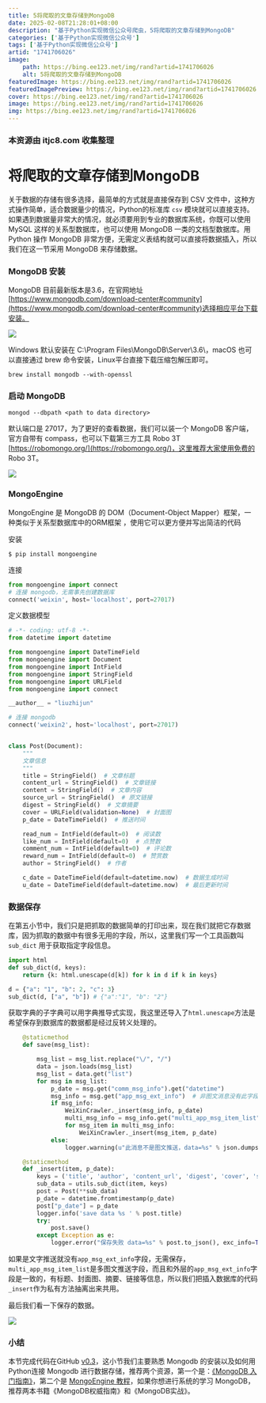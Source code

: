 ```yaml
---
title: 5将爬取的文章存储到MongoDB
date: 2025-02-08T21:28:01+08:00
description: "基于Python实现微信公众号爬虫，5将爬取的文章存储到MongoDB"
categories: ['基于Python实现微信公众号']
tags: ['基于Python实现微信公众号']
artid: "1741706026"
image:
    path: https://bing.ee123.net/img/rand?artid=1741706026
    alt: 5将爬取的文章存储到MongoDB
featuredImage: https://bing.ee123.net/img/rand?artid=1741706026
featuredImagePreview: https://bing.ee123.net/img/rand?artid=1741706026
cover: https://bing.ee123.net/img/rand?artid=1741706026
image: https://bing.ee123.net/img/rand?artid=1741706026
img: https://bing.ee123.net/img/rand?artid=1741706026
---
```


### 本资源由 itjc8.com 收集整理
# 将爬取的文章存储到MongoDB

关于数据的存储有很多选择，最简单的方式就是直接保存到 CSV 文件中，这种方式操作简单，适合数据量少的情况，Python的标准库 `csv` 模块就可以直接支持。如果遇到数据量非常大的情况，就必须要用到专业的数据库系统，你既可以使用 MySQL 这样的关系型数据库，也可以使用 MongoDB 一类的文档型数据库。用Python 操作 MongoDB 非常方便，无需定义表结构就可以直接将数据插入，所以我们在这一节采用 MongoDB 来存储数据。

### MongoDB 安装

MongoDB 目前最新版本是3.6，在官网地址[https://www.mongodb.com/download-center#community](https://www.mongodb.com/download-center#community)选择相应平台下载安装。


![](https://user-gold-cdn.xitu.io/2017/12/25/1608ae95b25c3215?w=1071&h=465&f=png&s=34487)

Windows 默认安装在 C:\Program Files\MongoDB\Server\3.6\，macOS 也可以直接通过 brew 命令安装，Linux平台直接下载压缩包解压即可。

```
brew install mongodb --with-openssl
```

### 启动 MongoDB

```
mongod --dbpath <path to data directory> 
```

默认端口是 27017，为了更好的查看数据，我们可以装一个 MongoDB 客户端， 官方自带有 compass，也可以下载第三方工具 Robo 3T [https://robomongo.org/](https://robomongo.org/)，这里推荐大家使用免费的 Robo 3T。


![](https://user-gold-cdn.xitu.io/2017/12/25/1608aea6b3f9332f?w=546&h=382&f=png&s=7891)


### MongoEngine

MongoEngine 是 MongoDB 的 DOM（Document-Object Mapper）框架，一种类似于关系型数据库中的ORM框架 ，使用它可以更方便并写出简洁的代码

安装

```
$ pip install mongoengine
```

连接

```python
from mongoengine import connect
# 连接 mongodb，无需事先创建数据库
connect('weixin', host='localhost', port=27017)
```

定义数据模型

```python
# -*- coding: utf-8 -*-
from datetime import datetime

from mongoengine import DateTimeField
from mongoengine import Document
from mongoengine import IntField
from mongoengine import StringField
from mongoengine import URLField
from mongoengine import connect

__author__ = "liuzhijun"

# 连接 mongodb
connect('weixin2', host='localhost', port=27017)


class Post(Document):
    """
    文章信息
    """
    title = StringField()  # 文章标题
    content_url = StringField()  # 文章链接
    content = StringField()  # 文章内容
    source_url = StringField()  # 原文链接
    digest = StringField()  # 文章摘要
    cover = URLField(validation=None)  # 封面图
    p_date = DateTimeField()  # 推送时间

    read_num = IntField(default=0)  # 阅读数
    like_num = IntField(default=0)  # 点赞数
    comment_num = IntField(default=0)  # 评论数
    reward_num = IntField(default=0)  # 赞赏数
    author = StringField()  # 作者

    c_date = DateTimeField(default=datetime.now)  # 数据生成时间
    u_date = DateTimeField(default=datetime.now)  # 最后更新时间

```

### 数据保存

在第五小节中，我们只是把抓取的数据简单的打印出来，现在我们就把它存数据库，因为抓取的数据中有很多无用的字段，所以，这里我们写一个工具函数叫 `sub_dict` 用于获取指定字段信息。

```python
import html
def sub_dict(d, keys):
    return {k: html.unescape(d[k]) for k in d if k in keys}

d = {"a": "1", "b": 2, "c": 3}
sub_dict(d, ["a", "b"]) # {"a":"1", "b": "2"}
```

获取字典的子字典可以用字典推导式实现，我这里还导入了`html.unescape`方法是希望保存到数据库的数据都是经过反转义处理的。


```python
    @staticmethod
    def save(msg_list):

        msg_list = msg_list.replace("\/", "/")
        data = json.loads(msg_list)
        msg_list = data.get("list")
        for msg in msg_list:
            p_date = msg.get("comm_msg_info").get("datetime")
            msg_info = msg.get("app_msg_ext_info")  # 非图文消息没有此字段
            if msg_info:
                WeiXinCrawler._insert(msg_info, p_date)
                multi_msg_info = msg_info.get("multi_app_msg_item_list") # 多图文推送，把第二条第三条也保存
                for msg_item in multi_msg_info:
                    WeiXinCrawler._insert(msg_item, p_date)
            else:
                logger.warning(u"此消息不是图文推送，data=%s" % json.dumps(msg.get("comm_msg_info")))

    @staticmethod
    def _insert(item, p_date):
        keys = ('title', 'author', 'content_url', 'digest', 'cover', 'source_url')
        sub_data = utils.sub_dict(item, keys)
        post = Post(**sub_data)
        p_date = datetime.fromtimestamp(p_date)
        post["p_date"] = p_date
        logger.info('save data %s ' % post.title)
        try:
            post.save()
        except Exception as e:
            logger.error("保存失败 data=%s" % post.to_json(), exc_info=True)

```

如果是文字推送就没有`app_msg_ext_info`字段，无需保存，`multi_app_msg_item_list`是多图文推送字段，而且和外层的`app_msg_ext_info`字段是一致的，有标题、封面图、摘要、链接等信息，所以我们把插入数据库的代码`_insert`作为私有方法抽离出来共用。


最后我们看一下保存的数据。



![](https://user-gold-cdn.xitu.io/2017/12/29/1609e87c99c34c71?w=1394&h=814&f=png&s=257664)


### 小结

本节完成代码在GitHub [v0.3](https://github.com/pythonzhichan/weixincrawler/tree/v0.3)，这小节我们主要熟悉 Mongodb 的安装以及如何用Python连接 Mongodb 进行数据存储，推荐两个资源，第一个是：[《MongoDB 入门指南》](https://jockchou.gitbooks.io/getting-started-with-mongodb/content/)，第二个是 [MongoEngine 教程](http://docs.mongoengine.org/index.html)，如果你想进行系统的学习 MongoDB，推荐两本书籍《MongoDB权威指南》和《MongoDB实战》。